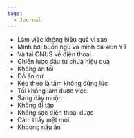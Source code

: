 ```yaml
---
tags:
  - Journal
---
```

- Làm việc không hiệu quả vì sao
- Mình hơi buồn ngủ và mình đã xem YT
- Và tải ONUS về điện thoại.
- Chiến lược đầu tư chưa hiệu quả
- Không ăn tối
- Đồ ăn dư
- Kéo theo là tắm không đúng lúc
- Tối không làm được việc
- Sáng dậy muộn
- Không đi tập
- Không sạc điện thoại được
- Cảm thấy mệt mỏi
- Khoong nấu ăn